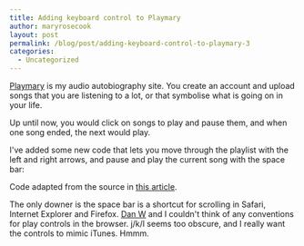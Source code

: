 ```yaml
---
title: Adding keyboard control to Playmary
author: maryrosecook
layout: post
permalink: /blog/post/adding-keyboard-control-to-playmary-3
categories:
  - Uncategorized
---
```

[Playmary][1] is my audio autobiography site. You create an account and upload songs that you are listening to a lot, or that symbolise what is going on in your life.

Up until now, you would click on songs to play and pause them, and when one song ended, the next would play.

I've added some new code that lets you move through the playlist with the left and right arrows, and pause and play the current song with the space bar:

<script src="https://gist.github.com/268961.js?file=gistfile1.js"></script>

Code adapted from the source in [this article][2].

The only downer is the space bar is a shortcut for scrolling in Safari, Internet Explorer and Firefox. [Dan W][3] and I couldn't think of any conventions for play controls in the browser. j/k/l seems too obscure, and I really want the controls to mimic iTunes. Hmmm.

 [1]: http://playmary.com
 [2]: http://www.geekpedia.com/tutorial138_Get-key-press-event-using-JavaScript.html
 [3]: http://iamdanw.com
